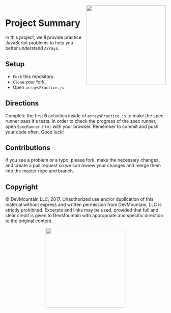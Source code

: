 <img src="https://devmounta.in/img/logowhiteblue.png" width="250" align="right">

# Project Summary

In this project, we'll provide practice JavaScript problems to help you better understand `Arrays`.

## Setup

* `Fork` this repository.
* `Clone` your fork.
* Open `arraysPractice.js`.

## Directions

Complete the first <b>5</b> activities inside of `arraysPractice.js` to make the spec runner pass it's tests. In order to check the progress of the spec runner, open `SpecRunner.html` with your browser. Remember to commit and push your code often. Good luck!

## Contributions

If you see a problem or a typo, please fork, make the necessary changes, and create a pull request so we can review your changes and merge them into the master repo and branch.

## Copyright

© DevMountain LLC, 2017. Unauthorized use and/or duplication of this material without express and written permission from DevMountain, LLC is strictly prohibited. Excerpts and links may be used, provided that full and clear credit is given to DevMountain with appropriate and specific direction to the original content.

<p align="center">
<img src="https://devmounta.in/img/logowhiteblue.png" width="250">
</p>
